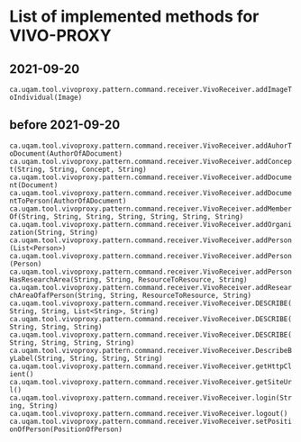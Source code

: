 # List of implemented methods for VIVO-PROXY
## 2021-09-20

`ca.uqam.tool.vivoproxy.pattern.command.receiver.VivoReceiver.addImageToIndividual(Image)`

## before 2021-09-20

`ca.uqam.tool.vivoproxy.pattern.command.receiver.VivoReceiver.addAuhorToDocument(AuthorOfADocument)`
`ca.uqam.tool.vivoproxy.pattern.command.receiver.VivoReceiver.addConcept(String, String, Concept, String)`
`ca.uqam.tool.vivoproxy.pattern.command.receiver.VivoReceiver.addDocument(Document)`
`ca.uqam.tool.vivoproxy.pattern.command.receiver.VivoReceiver.addDocumentToPerson(AuthorOfADocument)`
`ca.uqam.tool.vivoproxy.pattern.command.receiver.VivoReceiver.addMemberOf(String, String, String, String, String, String, String)`
`ca.uqam.tool.vivoproxy.pattern.command.receiver.VivoReceiver.addOrganization(String, String)`
`ca.uqam.tool.vivoproxy.pattern.command.receiver.VivoReceiver.addPerson(List<Person>)`
`ca.uqam.tool.vivoproxy.pattern.command.receiver.VivoReceiver.addPerson(Person)`
`ca.uqam.tool.vivoproxy.pattern.command.receiver.VivoReceiver.addPersonHasResearchArea(String, String, ResourceToResource, String)`
`ca.uqam.tool.vivoproxy.pattern.command.receiver.VivoReceiver.addResearchAreaOfafPerson(String, String, ResourceToResource, String)`
`ca.uqam.tool.vivoproxy.pattern.command.receiver.VivoReceiver.DESCRIBE(String, String, List<String>, String)`
`ca.uqam.tool.vivoproxy.pattern.command.receiver.VivoReceiver.DESCRIBE(String, String, String)`
`ca.uqam.tool.vivoproxy.pattern.command.receiver.VivoReceiver.DESCRIBE(String, String, String, String)`
`ca.uqam.tool.vivoproxy.pattern.command.receiver.VivoReceiver.DescribeByLabel(String, String, String, String)`
`ca.uqam.tool.vivoproxy.pattern.command.receiver.VivoReceiver.getHttpClient()`
`ca.uqam.tool.vivoproxy.pattern.command.receiver.VivoReceiver.getSiteUrl()`
`ca.uqam.tool.vivoproxy.pattern.command.receiver.VivoReceiver.login(String, String)`
`ca.uqam.tool.vivoproxy.pattern.command.receiver.VivoReceiver.logout()`
`ca.uqam.tool.vivoproxy.pattern.command.receiver.VivoReceiver.setPositionOfPerson(PositionOfPerson)` 
